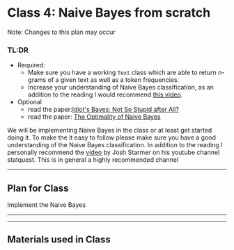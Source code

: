 # Class 4: Naive Bayes from scratch

Note: Changes to this plan may occur

### TL:DR
 - Required:
   - Make sure you have a working `Text` class which are able to return n-grams of a given text as well as a token frequencies.
   - Increase your understanding of Naive Bayes classification, as an addition to the reading I would recommend [this video](https://www.youtube.com/watch?v=O2L2Uv9pdDA).
 - Optional
   - read the paper:[Idiot's Bayes: Not So Stupid after All?](https://www.jstor.org/stable/1403452?origin=crossref&seq=1#metadata_info_tab_contents)
   - read the paper: [The Optimality of Naive Bayes](http://www.cs.unb.ca/~hzhang/publications/FLAIRS04ZhangH.pdf)



We will be implementing Naive Bayes in the class or at least get started doing it. To make the it easy to follow please make sure you have a good understanding of the Naive Bayes classification. In addition to the reading I personally recommend the [video](https://www.youtube.com/watch?v=O2L2Uv9pdDA) by Josh Starmer on his youtube channel statquest. This is in general a highly recommended channel 

---

## Plan for Class
Implement the Naive Bayes 


---


---

## Materials used in Class


<!--
Things to say before class

Notes:
* walk them through imdb assignment
-->